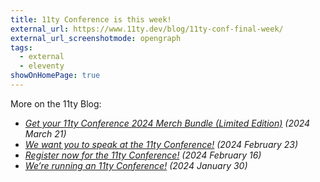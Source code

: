 ```yaml
---
title: 11ty Conference is this week!
external_url: https://www.11ty.dev/blog/11ty-conf-final-week/
external_url_screenshotmode: opengraph
tags:
  - external
  - eleventy
showOnHomePage: true
---
```


More on the 11ty Blog:

* _[Get your 11ty Conference 2024 Merch Bundle (Limited Edition)](https://www.11ty.dev/blog/merch/) (2024 March 21)_
* _[We want you to speak at the 11ty Conference!](https://www.11ty.dev/blog/conference-cfp/) (2024 February 23)_
* _[Register now for the 11ty Conference!](https://www.11ty.dev/blog/register-for-11ty-conf/) (2024 February 16)_
* _[We’re running an 11ty Conference!](https://www.11ty.dev/blog/conference/) (2024 January 30)_